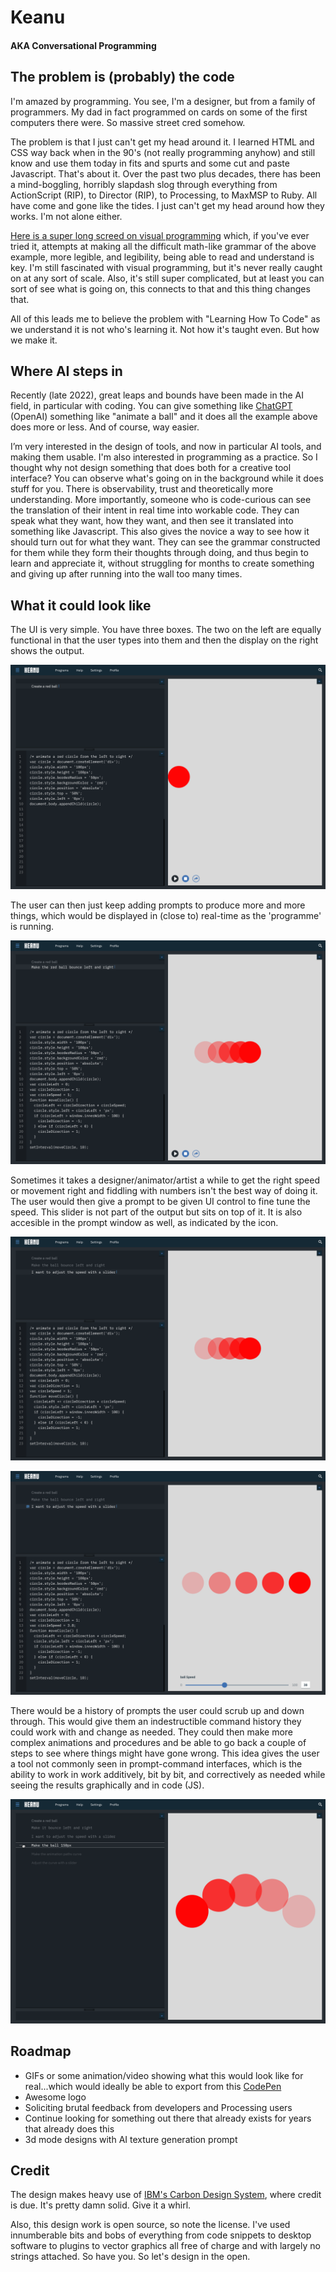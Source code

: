 # Keanu

#### AKA Conversational Programming

## The problem is (probably) the code

I'm amazed by programming. You see, I'm a designer, but from a family of programmers. My dad in fact programmed on cards on some of the first computers there were. So massive street cred somehow.

The problem is that I just can't get my head around it. I learned HTML and CSS way back when in the 90's (not really programming anyhow) and still know and use them today in fits and spurts and some cut and paste Javascript. That's about it. Over the past two plus decades, there has been a mind-boggling, horribly slapdash slog through everything from ActionScript (RIP), to Director (RIP), to Processing, to MaxMSP to Ruby. All have come and gone like the tides. I just can't get my head around how they works. I'm not alone either.

[Here is a super long screed on visual programming](https://divan.dev/posts/visual_programming_go/) which, if you've ever tried it, attempts at making all the difficult math-like grammar of the above example, more legible, and legibility, being able to read and understand is key. I'm still fascinated with visual programming, but it's never really caught on at any sort of scale. Also, it's still super complicated, but at least you can sort of see what is going on, this connects to that and this thing changes that.

All of this leads me to believe the problem with "Learning How To Code" as we understand it is not who's learning it. Not how it's taught even. But how we make it.

## Where AI steps in

Recently (late 2022), great leaps and bounds have been made in the AI field, in particular with coding. You can give something like [ChatGPT](https://openai.com/blog/chatgpt/) (OpenAI) something like "animate a ball" and it does all the example above does more or less. And of course, way easier.

I’m very interested in the design of tools, and now in particular AI tools, and making them usable. I'm also interested in programming as a practice. So I thought why not design something that does both for a creative tool interface? You can observe what's going on in the background while it does stuff for you. There is observability, trust and theoretically more understanding. More importantly, someone who is code-curious can see the translation of their intent in real time into workable code. They can speak what they want, how they want, and then see it translated into something like Javascript. This also gives the novice a way to see how it should turn out for what they want. They can see the grammar constructed for them while they form their thoughts through doing, and thus begin to learn and appreciate it, without struggling for months to create something and giving up after running into the wall too many times.

## What it could look like

The UI is very simple. You have three boxes. The two on the left are equally functional in that the user types into them and then the display on the right shows the output.

![](https://github.com/jkosem/keanu/blob/main/main-1-create.png)

The user can then just keep adding prompts to produce more and more things, which would be displayed in (close to) real-time as the 'programme' is running.

![](https://github.com/jkosem/keanu/blob/main/main-2-animate.png)

Sometimes it takes a designer/animator/artist a while to get the right speed or movement right and fiddling with numbers isn't the best way of doing it. The user would then give a prompt to be given UI control to fine tune the speed. This slider is not part of the output but sits on top of it. It is also accesible in the prompt window as well, as indicated by the icon.

![](https://github.com/jkosem/keanu/blob/main/main-3-slider.png)

![](https://github.com/jkosem/keanu/blob/main/main-4-slider.png)

There would be a history of prompts the user could scrub up and down through. This would give them an indestructible command history they could work with and change as needed. They could then make more complex animations and procedures and be able to go back a couple of steps to see where things might have gone wrong. This idea gives the user a tool not commonly seen in prompt-command interfaces, which is the ability to work in work additively, bit by bit, and correctively as needed while seeing the results graphically and in code (JS).

![](https://github.com/jkosem/keanu/blob/main/main-4-scrub.png)

## Roadmap

* GIFs or some animation/video showing what this would look like for real...which would ideally be able to export from this [CodePen](https://codepen.io/jkosem/pen/PoagPJg)
* Awesome logo
* Soliciting brutal feedback from developers and Processing users
* Continue looking for something out there that already exists for years that already does this
* 3d mode designs with AI texture generation prompt

## Credit

The design makes heavy use of [IBM's Carbon Design System](https://carbondesignsystem.com), where credit is due. It's pretty damn solid. Give it a whirl.

Also, this design work is open source, so note the license. I've used innumberable bits and bobs of everything from code snippets to desktop software to plugins to vector graphics all free of charge and with largely no strings attached. So have you. So let's design in the open.
